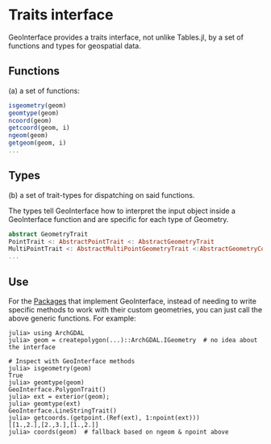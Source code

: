 # Traits interface
GeoInterface provides a traits interface, not unlike Tables.jl, by a set of functions and types for geospatial data.

## Functions
(a) a set of functions: 
```julia
isgeometry(geom)
geomtype(geom)
ncoord(geom)
getcoord(geom, i)
ngeom(geom)
getgeom(geom, i)
...
```

## Types
(b) a set of trait-types for dispatching on said functions.

The types tell GeoInterface how to interpret the input object inside a GeoInterface function and are specific for each type of Geometry.

```julia
abstract GeometryTrait
PointTrait <: AbstractPointTrait <: AbstractGeometryTrait
MultiPointTrait <: AbstractMultiPointGeometryTrait <:AbstractGeometryCollectionTrait <: AbstractGeometryTrait
...
```

## Use
For the [Packages](@ref) that implement GeoInterface, instead of needing to write specific methods
to work with their custom geometries, you can just call the above generic functions. For example:

```
julia> using ArchGDAL
julia> geom = createpolygon(...)::ArchGDAL.IGeometry  # no idea about the interface

# Inspect with GeoInterface methods
julia> isgeometry(geom)
True
julia> geomtype(geom)
GeoInterface.PolygonTrait()
julia> ext = exterior(geom);
julia> geomtype(ext)
GeoInterface.LineStringTrait()
julia> getcoords.(getpoint.(Ref(ext), 1:npoint(ext)))
[[1.,2.],[2.,3.],[1.,2.]]
julia> coords(geom)  # fallback based on ngeom & npoint above

```
